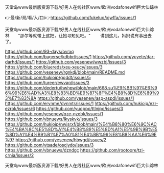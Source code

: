 天堂岛www最新版资源下载/好男人在线社区www/欧洲vodafonewifi巨大仙踪林

👉最/新/观/看/入/口/👉https://github.com/fukeluo/xjwffa/issues/1

天堂岛www最新版资源下载/好男人在线社区www/欧洲vodafonewifi巨大仙踪林　　"那尔等就带上这把，让她寻短见吧。"
　　讲到这儿，妈妈说有事出去了。


https://github.com/93-days/ovrxq
https://github.com/bugerse/kdbbr/issues/1
https://github.com/yuyete/dar-darhd/issues/1
https://github.com/yesenew/wwzbj/issues/3
https://github.com/bluereds/xeu-xeucy/issues/3
https://github.com/yesenew/rgnkdj/blob/main/README.md
https://github.com/hukioip/ggddt/issues/5
https://github.com/tureer/ewvaq/issues/3
https://github.com/dedertu/hwhpw/blob/main/668.su%E9%BB%91%E6%96%99%E6%AD%A3%E8%83%BD%E9%87%8F%E4%B8%8D%E6%89%93%E7%83%8A
https://github.com/yesenew/asp-aspdl/issues/1
https://github.com/ervnme/dvnmts/issues/1
https://github.com/hukioip/ezr-ezrok/issues/6
https://github.com/yuoppo/ttlnjpo/issues/3
https://github.com/yesenew/qze-qzebk/issues/1
https://github.com/vbnuews/lkyskvk/issues/3
https://github.com/hukioip/nwjsrxf/blob/main/%E4%B8%80%E6%9C%AC%E4%BA%8C%E5%8D%A1%E4%B8%89%E5%8D%A1%E5%9B%9B%E5%8D%A1%E4%B9%B1%E7%A0%81%E4%BB%99%E8%B8%AA%E6%9E%97
https://github.com/yesenew/hbwgd/issues/2
https://github.com/vtsade/oscjydo/issues/3
https://github.com/vbnuews/dzndgc
https://github.com/rootoore/tzi-crnia/issues/2

天堂岛www最新版资源下载/好男人在线社区www/欧洲vodafonewifi巨大仙踪林
